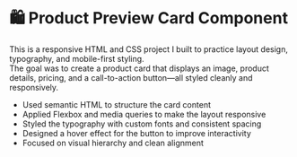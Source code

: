 # 🛍️ Product Preview Card Component

This is a responsive HTML and CSS project I built to practice layout design, typography, and mobile-first styling.  
The goal was to create a product card that displays an image, product details, pricing, and a call-to-action button—all styled cleanly and responsively.

- Used semantic HTML to structure the card content
- Applied Flexbox and media queries to make the layout responsive
- Styled the typography with custom fonts and consistent spacing
- Designed a hover effect for the button to improve interactivity
- Focused on visual hierarchy and clean alignment






